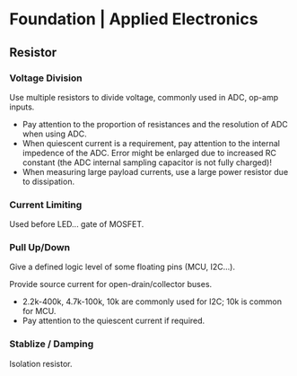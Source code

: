 # Foundation | Applied Electronics

## Resistor

### Voltage Division

Use multiple resistors to divide voltage, commonly used in ADC, op-amp inputs.

- Pay attention to the proportion of resistances and the resolution of ADC when using ADC.
- When quiescent current is a requirement, pay attention to the internal impedence of the ADC. Error might be enlarged due to increased RC constant (the ADC internal sampling capacitor is not fully charged)!
- When measuring large payload currents, use a large power resistor due to dissipation.

### Current Limiting

Used before LED... gate of MOSFET.

### Pull Up/Down

Give a defined logic level of some floating pins (MCU, I2C...).

Provide source current for open-drain/collector buses.

- 2.2k-400k, 4.7k-100k, 10k are commonly used for I2C; 10k is common for MCU.
- Pay attention to the quiescent current if required.

### Stablize / Damping

Isolation resistor.
